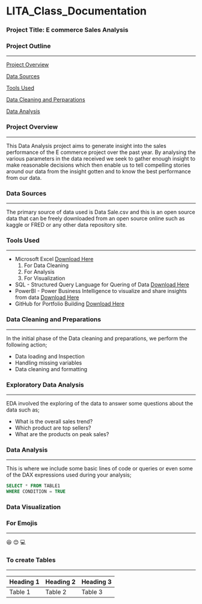 # LITA_Class_Documentation

### Project Title: E commerce Sales Analysis

### Project Outline
---
[Project Overview](#project-overview)

[Data Sources](#data-sources)

[Tools Used](#tools-used)

[Data Cleaning and Perparations](#datacleaning&preparations)

[Data Analysis](#data-analysis)

### Project Overview
---
This Data Analysis project aims to generate insight into the sales performance of the E commerce project over the past year. By analysing the various parameters in the data received we seek to gather enough insight to make reasonable decisions which then enable us to tell compelling stories around our data from the insight gotten and to know the best performance from our data.

### Data Sources
---
The primary source of data used is Data Sale.csv and this is an open source data that can be freely downloaded from an open source online such as kaggle or FRED or any other data repository site.

### Tools Used
---
- Microsoft Excel [Download Here](https://www.microsoft.com)
  1. For Data Cleaning
  2. For Analysis
  3. For Visualization
- SQL - Structured Query Language for Quering of Data [Download Here](https://www.microsoft.com/en-us/sql-server/sql-server-downloads)
- PowerBI - Power Business Intelligence to visualize and share insights from data [Download Here](https://powerbi.microsoft.com/desktop/)
- GitHub for Portfolio Building [Download Here](https://github.com/apps/desktop)

### Data Cleaning and Preparations
---
In the initial phase of the Data cleaning and preparations, we perform the following action;
- Data loading and Inspection
-  Handling missing variables
-  Data cleaning and formatting

### Exploratory Data Analysis
---
EDA involved the exploring of the data to answer some questions about the data such as;
-  What is the overall sales trend?
-  Which product are top sellers?
-  What are the products on peak sales?

### Data Analysis
---
This is where we include some basic lines of code or queries or even some of the DAX expressions used during your analysis;

```SQL
SELECT * FROM TABLE1
WHERE CONDITION = TRUE
```

### Data Visualization

### For Emojis
---
😆
😊
💻

### To create Tables
---
|Heading 1|Heading 2|Heading 3
|---------|---------|---------|
|Table 1|Table 2|Table 3|



  
